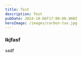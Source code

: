```yaml
---
title: Test
description: Test
pubDate: 2024-10-06T17:00:00.000Z
heroImage: /images/carbon-tax.jpg
---
```


### lkjfasf

sadf
